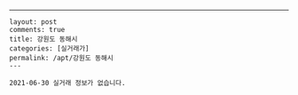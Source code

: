 ---
    layout: post
    comments: true
    title: 강원도 동해시
    categories: [실거래가]
    permalink: /apt/강원도 동해시
    ---

    2021-06-30 실거래 정보가 없습니다.

    